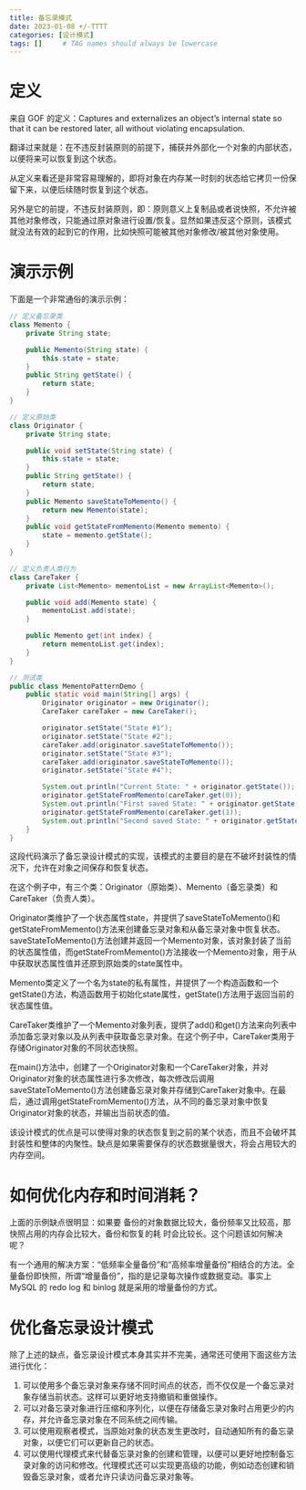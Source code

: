 ```yaml
---
title: 备忘录模式
date: 2023-01-08 +/-TTTT
categories: [设计模式]
tags: []     # TAG names should always be lowercase
---
```


# 定义
来自 GOF 的定义：Captures and externalizes an object’s internal state so that it can be
restored later, all without violating encapsulation.

翻译过来就是：在不违反封装原则的前提下，捕获并外部化一个对象的内部状态，以便将来可以恢复到这个状态。

从定义来看还是非常容易理解的，即将对象在内存某一时刻的状态给它拷贝一份保留下来，以便后续随时恢复到这个状态。

另外是它的前提，不违反封装原则，即：原则意义上复制品或者说快照，不允许被其他对象修改，只能通过原对象进行设置/恢复。显然如果违反这个原则，该模式就没法有效的起到它的作用，比如快照可能被其他对象修改/被其他对象使用。

# 演示示例
下面是一个非常通俗的演示示例：

```java
// 定义备忘录类
class Memento {
    private String state;

    public Memento(String state) {
        this.state = state;
    }
    public String getState() {
        return state;
    }
}

// 定义原始类
class Originator {
    private String state;

    public void setState(String state) {
        this.state = state;
    }
    public String getState() {
        return state;
    }
    public Memento saveStateToMemento() {
        return new Memento(state);
    }
    public void getStateFromMemento(Memento memento) {
        state = memento.getState();
    }
}

// 定义负责人类行为
class CareTaker {
    private List<Memento> mementoList = new ArrayList<Memento>();

    public void add(Memento state) {
        mementoList.add(state);
    }

    public Memento get(int index) {
        return mementoList.get(index);
    }
}

// 测试类
public class MementoPatternDemo {
    public static void main(String[] args) {
        Originator originator = new Originator();
        CareTaker careTaker = new CareTaker();

        originator.setState("State #1");
        originator.setState("State #2");
        careTaker.add(originator.saveStateToMemento());
        originator.setState("State #3");
        careTaker.add(originator.saveStateToMemento());
        originator.setState("State #4");

        System.out.println("Current State: " + originator.getState());
        originator.getStateFromMemento(careTaker.get(0));
        System.out.println("First saved State: " + originator.getState());
        originator.getStateFromMemento(careTaker.get(1));
        System.out.println("Second saved State: " + originator.getState());
    }
}
```

这段代码演示了备忘录设计模式的实现，该模式的主要目的是在不破坏封装性的情况下，允许在对象之间保存和恢复状态。

在这个例子中，有三个类：Originator（原始类）、Memento（备忘录类）和CareTaker（负责人类）。

Originator类维护了一个状态属性state，并提供了saveStateToMemento()和getStateFromMemento()方法来创建备忘录对象和从备忘录对象中恢复状态。saveStateToMemento()方法创建并返回一个Memento对象，该对象封装了当前的状态属性值，而getStateFromMemento()方法接收一个Memento对象，用于从中获取状态属性值并还原到原始类的state属性中。

Memento类定义了一个名为state的私有属性，并提供了一个构造函数和一个getState()方法，构造函数用于初始化state属性，getState()方法用于返回当前的状态属性值。

CareTaker类维护了一个Memento对象列表，提供了add()和get()方法来向列表中添加备忘录对象以及从列表中获取备忘录对象。在这个例子中，CareTaker类用于存储Originator对象的不同状态快照。

在main()方法中，创建了一个Originator对象和一个CareTaker对象，并对Originator对象的状态属性进行多次修改，每次修改后调用saveStateToMemento()方法创建备忘录对象并存储到CareTaker对象中。在最后，通过调用getStateFromMemento()方法，从不同的备忘录对象中恢复Originator对象的状态，并输出当前状态的值。

该设计模式的优点是可以使得对象的状态恢复到之前的某个状态，而且不会破坏其封装性和整体的内聚性。缺点是如果需要保存的状态数据量很大，将会占用较大的内存空间。

# 如何优化内存和时间消耗？
上面的示例缺点很明显：如果要
备份的对象数据比较大，备份频率又比较高，那快照占用的内存会比较大，备份和恢复的耗
时会比较长。这个问题该如何解决呢？

有一个通用的解决方案：“低频率全量备份”和“高频率增量备份”相结合的方法。全量备份即快照，所谓“增量备份”，指的是记录每次操作或数据变动。事实上 MySQL 的 redo log 和 binlog 就是采用的增量备份的方式。

# 优化备忘录设计模式
除了上述的缺点，备忘录设计模式本身其实并不完美，通常还可使用下面这些方法进行优化：

1. 可以使用多个备忘录对象来存储不同时间点的状态，而不仅仅是一个备忘录对象存储当前状态。这样可以更好地支持撤销和重做操作。
2. 可以对备忘录对象进行压缩和序列化，以便在存储备忘录对象时占用更少的内存，并允许备忘录对象在不同系统之间传输。
3. 可以使用观察者模式，当原始对象的状态发生更改时，自动通知所有的备忘录对象，以便它们可以更新自己的状态。
4. 可以使用代理模式来代替备忘录对象的创建和管理，以便可以更好地控制备忘录对象的访问和修改。代理模式还可以实现更高级的功能，例如动态创建和销毁备忘录对象，或者允许只读访问备忘录对象等。